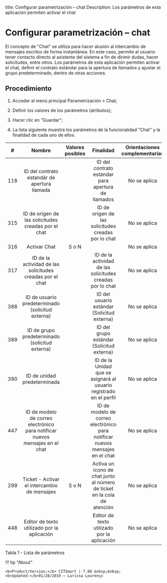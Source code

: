 title:  Configurar parametrización – chat 
Description: Los parámetros de esta aplicación permiten activar el chat 
# Configurar parametrización – chat

El concepto de "Chat" se utiliza para hacer alusión al intercambio de mensajes escritos de forma instantánea. En este caso, permite al usuario tener contacto directo al asistente del sistema a fin de dirimir dudas, hacer solicitudes, entre otros. Los parámetros de esta aplicación permiten activar el chat, definir el contrato estándar para la apertura de llamados y ajustar el grupo predeterminado, dentro de otras acciones.

Procedimiento
-------------

1.  Acceder al menú principal Parametrización \> Chat;

2.  Definir los valores de los parámetros (atributos);

3.  Hacer clic en "Guardar";

4.  La lista siguiente muestra los parámetros de la funcionalidad "Chat" y la
    finalidad de cada uno de ellos.

|  #  |                           Nombre                          | Valores posibles |                              Finalidad                             | Orientaciones complementarias |
|:---:|:---------------------------------------------------------:|:----------------:|:------------------------------------------------------------------:|:-----------------------------:|
| 118 |        ID del contrato estandár de apertura llamada       |                  |         ID del contrato estándar para apertura de llamados         |          No se aplica         |
| 315 |    ID de origen de las solicitudes creadas por el chat    |                  |         ID de origen de las solicitudes creadas por lo chat        |          No se aplica         |
| 316 |                        Activar Chat                       |       S o N      |                                                                    |          No se aplica         |
| 317 | ID de la actividad de las solicitudes creadas por el chat |                  |      ID de la actividad de las solicitudes creadas por lo chat     |          No se aplica         |
| 388 |      ID de usuario predeterminado (solicitud externa)     |                  |             ID del usuario estándar (Solicitud externa)            |          No se aplica         |
| 389 |       ID de grupo predeterminado (solicitud externa)      |                  |              ID del grupo estándar (Solicitud externa)             |          No se aplica         |
| 390 |                ID de unidad predeterminada                |                  | ID de la Unidad que se asignará al usuario registrado en el perfil |          No se aplica         |
| 447 |  ID de modelo de correo electrónico para notificar nuevos mensajes en el chat |                    | ID de modelo de correo electrónico para notificar nuevos mensajes en el chat |        No se aplica       |
| 299 |     Ticket - Activar el intercambio de mensajes             |       S o N       | Activa un icono de chat junto al número de ticket en la cola de atención |        No se aplica       |
| 448 |    Editor de texto utilizado por la aplicación        |                    | Editor de texto utilizado por la aplicación |        No se aplica       |

Tabla 1 - Lista de parámetros

!!! tip "About"

    <b>Product/Version:</b> CITSmart | 7.00 &nbsp;&nbsp;
    <b>Updated:</b>01/28/2019 – Larissa Lourenço
